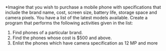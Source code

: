*Imagine that you wish to purchase a mobile phone with specifications that include
the brand name, cost, screen size, battery life, storage space and camera pixels. 
You have a list of the latest models available. Create a program that performs the following activities 
given in the list:​

1. Find phones of a particular brand.
2. Find the phones whose cost is $500 and above.
3. Enlist the phones which have camera specification as 12 MP and more
